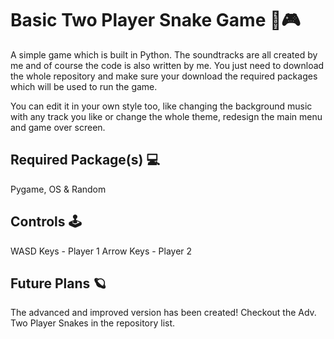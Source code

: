 # Basic Two Player Snake Game 🐍🎮
A simple game which is built in Python. The soundtracks are all created by me and of course the code is also written by me. You just need to download the whole repository and make sure your download the required packages which will be used to run the game. 

You can edit it in your own style too, like changing the background music with any track you like or change the whole theme, redesign the main menu and game over screen.

## Required Package(s) 💻
Pygame, OS & Random

## Controls 🕹
WASD Keys - Player 1 
Arrow Keys - Player 2

## Future Plans 🪐
The advanced and improved version has been created! Checkout the Adv. Two Player Snakes in the repository list.
